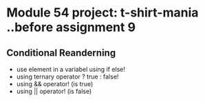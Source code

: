 # Module 54 project: t-shirt-mania ..before assignment 9

## Conditional Reanderning
- use element in a variabel using if else!
- using ternary operator ? true : false!
- using && operator! (is true)
- using || operator! (is false)
